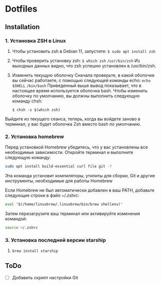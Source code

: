 # Dotfiles

## Installation

### 1. Установка ZSH в Linux

1. Чтобы установить zsh в Debian 11, запустите:
  ```$ sudo apt install zsh```
2. Чтобы проверить установку zsh:
  ``` $ which zsh ```
  ``` /usr/bin/zsh ```
Из выходных данных видно, что zsh успешно установлен в /usr/bin/zsh.

3. Изменить текущую оболочку
Сначала проверьте, в какой оболочке вы сейчас работаете, с помощью следующей команды echo:
  ``` echo $SHELL ```
  ``` /bin/bash ```
Приведенный выше вывод показывает, что в настоящее время используется оболочка bash.
Чтобы изменить оболочку по умолчанию, вы должны выполнить следующую команду chsh:

    ``` $ chsh -s $(which zsh) ```

Выйдите из текущего сеанса, теперь, когда вы войдете заново в терминал, у вас будет оболочка Zsh вместо bash по умолчанию.


### 2. Установка homebrew

Перед установкой Homebrew убедитесь, что у вас установлены все необходимые зависимости. Откройте терминал и выполните следующую команду:

```bash
sudo apt install build-essential curl file git -Y
```

Эта команда установит компиляторы, утилиты для сборки, Git и другие инструменты, необходимые для работы Homebrew

Если Homebrew не был автоматически добавлен в ваш PATH, добавьте следующие строки в файл ~/.zshrc:

```bash
eval "$(/home/linuxbrew/.linuxbrew/bin/brew shellenv)"
```

Затем перезагрузите ваш терминал или активируйте изменения командой:

```bash
source ~/.zshrc
```


### 3. Установка последней версии starship

1. ```brew install starship ```



## ToDo

- [ ] Добавить скрипт настройки Git
